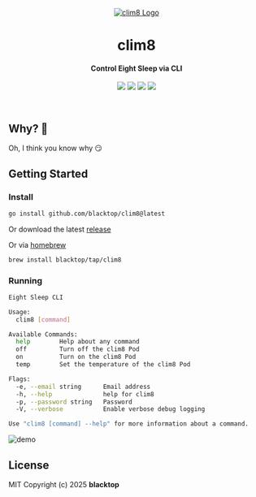 <p align="center">
  <a href="https://github.com/blacktop/clim8"><img alt="clim8 Logo" src="https://raw.githubusercontent.com/blacktop/clim8/main/docs/logo.png" /></a>
  <h1 align="center">clim8</h1>
  <h4><p align="center">Control Eight Sleep via CLI</p></h4>
  <p align="center">
    <a href="https://github.com/blacktop/clim8/actions" alt="Actions">
          <img src="https://github.com/blacktop/clim8/actions/workflows/go.yml/badge.svg" /></a>
    <a href="https://github.com/blacktop/clim8/releases/latest" alt="Downloads">
          <img src="https://img.shields.io/github/downloads/blacktop/clim8/total.svg" /></a>
    <a href="https://github.com/blacktop/clim8/releases" alt="GitHub Release">
          <img src="https://img.shields.io/github/release/blacktop/clim8.svg" /></a>
    <a href="http://doge.mit-license.org" alt="LICENSE">
          <img src="https://img.shields.io/:license-mit-blue.svg" /></a>
</p>
<br>

## Why? 🤔

Oh, I think you know why 😏

## Getting Started

### Install

```bash
go install github.com/blacktop/clim8@latest
```

Or download the latest [release](https://github.com/blacktop/clim8/releases/latest)

Or via [homebrew](https://brew.sh)

```bash
brew install blacktop/tap/clim8
```

### Running

```bash
Eight Sleep CLI

Usage:
  clim8 [command]

Available Commands:
  help        Help about any command
  off         Turn off the clim8 Pod
  on          Turn on the clim8 Pod
  temp        Set the temperature of the clim8 Pod

Flags:
  -e, --email string      Email address
  -h, --help              help for clim8
  -p, --password string   Password
  -V, --verbose           Enable verbose debug logging

Use "clim8 [command] --help" for more information about a command.
```

![demo](vhs.gif)

## License

MIT Copyright (c) 2025 **blacktop**